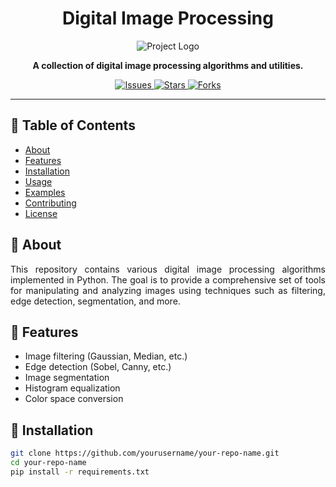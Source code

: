 <h1 align="center">Digital Image Processing</h1>
<p align="center">
  <img src="https://via.placeholder.com/150" alt="Project Logo">
</p>

<p align="center">
  <b>A collection of digital image processing algorithms and utilities.</b>
</p>

<p align="center">
  <a href="https://github.com/A-KingSlayer20/Img_Processing_IIITN/issues">
    <img src="https://github.com/A-KingSlayer20/Img_Processing_IIITN" alt="Issues">
  </a>
  <a href="https://github.com/yourusername/your-repo-name/stargazers">
    <img src="https://img.shields.io/github/stars/yourusername/your-repo-name" alt="Stars">
  </a>
  <a href="https://github.com/yourusername/your-repo-name/network/members">
    <img src="https://img.shields.io/github/forks/yourusername/your-repo-name" alt="Forks">
  </a>
</p>

---

## 📜 Table of Contents
<ul>
  <li><a href="#about">About</a></li>
  <li><a href="#features">Features</a></li>
  <li><a href="#installation">Installation</a></li>
  <li><a href="#usage">Usage</a></li>
  <li><a href="#examples">Examples</a></li>
  <li><a href="#contributing">Contributing</a></li>
  <li><a href="#license">License</a></li>
</ul>

## 🌟 About

<p align="justify">
This repository contains various digital image processing algorithms implemented in Python. The goal is to provide a comprehensive set of tools for manipulating and analyzing images using techniques such as filtering, edge detection, segmentation, and more.
</p>

## 🔧 Features

<ul>
  <li>Image filtering (Gaussian, Median, etc.)</li>
  <li>Edge detection (Sobel, Canny, etc.)</li>
  <li>Image segmentation</li>
  <li>Histogram equalization</li>
  <li>Color space conversion</li>
</ul>

## 🚀 Installation

```bash
git clone https://github.com/yourusername/your-repo-name.git
cd your-repo-name
pip install -r requirements.txt
